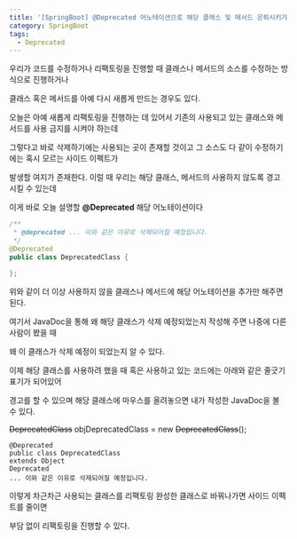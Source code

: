 ```yaml
---
title: '[SpringBoot] @Deprecated 어노테이션으로 해당 클래스 및 메서드 은퇴시키기'
category: SpringBoot
tags:
  - Deprecated
---
```


우리가 코드를 수정하거나 리팩토링을 진행할 때 클래스나 메서드의 소스를 수정하는 방식으로 진행하거나

클래스 혹은 메서드를 아예 다시 새롭게 만드는 경우도 있다.

오늘은 아예 새롭게 리팩토링을 진행하는 데 있어서 기존의 사용되고 있는 클래스와 메서드를 사용 금지를 시켜야 하는데

그렇다고 바로 삭제하기에는 사용되는 곳이 존재할 것이고 그 소스도 다 같이 수정하기에는 혹시 모르는 사이드 이펙트가

발생할 여지가 존재한다. 이럴 때 우리는 해당 클래스, 메서드의 사용하지 않도록 경고 시킬 수 있는데

이게 바로 오늘 설명할 **@Deprecated** 해당 어노테이션이다

```java
/**
 * @deprecated ... 이와 같은 이유로 삭제되어질 예정입니다.
 */
@Deprecated
public class DeprecatedClass {

};
```

위와 같이 더 이상 사용하지 않을 클래스나 메서드에 해당 어노테이션을 추가만 해주면 된다.

여기서 JavaDoc을 통해 왜 해당 클래스가 삭제 예정되었는지 작성해 주면 나중에 다른 사람이 봤을 때

왜 이 클래스가 삭제 예정이 되었는지 알 수 있다.

이제 해당 클래스를 사용하려 했을 때 혹은 사용하고 있는 코드에는 아래와 같은 줄긋기 표기가 되어있어

경고를 할 수 있으며 해당 클래스에 마우스를 올려놓으면 내가 작성한 JavaDoc을 볼 수 있다.

~~DeprecatedClass~~ objDeprecatedClass = new ~~DeprecatedClass~~();

```
@Deprecated
public class DeprecatedClass
extends Object
Deprecated
... 이와 같은 이유로 삭제되어질 예정입니다.
```

이렇게 차근차근 사용되는 클래스를 리팩토링 완성한 클래스로 바꿔나가면 사이드 이펙트를 줄이면

부담 없이 리팩토링을 진행할 수 있다.

